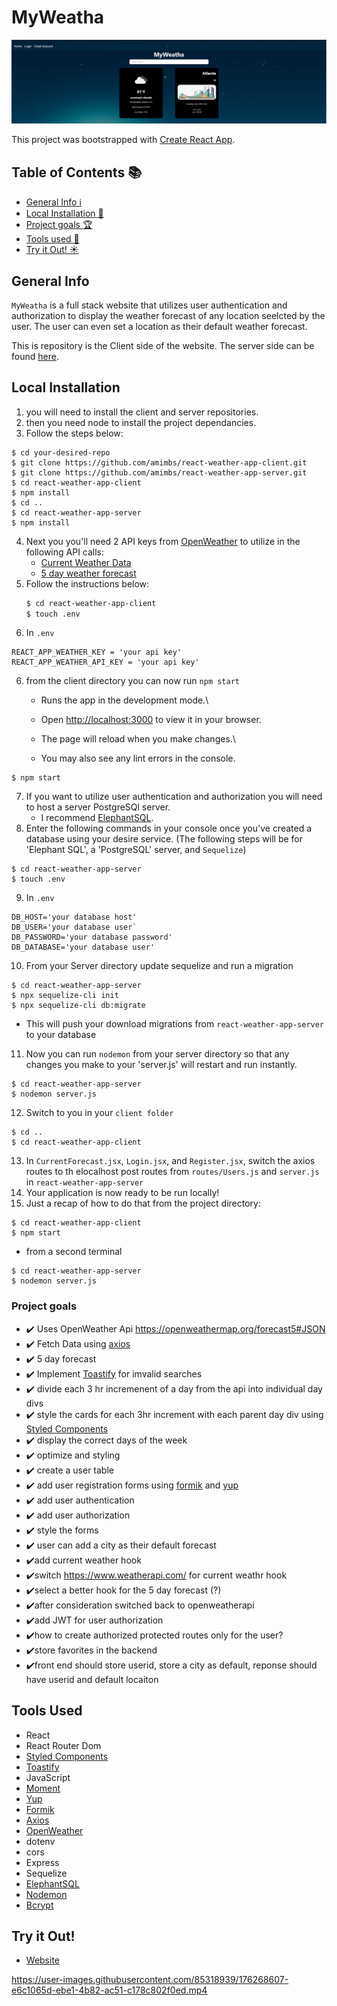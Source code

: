 # MyWeatha

![Banner](./src/assets/banner.JPG)

This project was bootstrapped with [Create React App](https://github.com/facebook/create-react-app).

## Table of Contents :books:
* [General Info :information_source:](#general-info)
* [Local Installation :open_file_folder:](#local-installation)
* [Project goals :trophy:](#project-goals)
* [Tools used :wrench:](#tools-used)
* [Try it Out! :sunny:](#try-it-out)


## General Info
`MyWeatha` is a full stack website that utilizes user authentication and authorization to display the weather forecast of any location seelcted by the user. The user can even set a location as their default weather forecast.

This is repository is the Client side of the website. The server side can be found [here](https://github.com/amimbs/react-weather-app-server.git).

## Local Installation
1) you will need to install the client and server repositories.
2) then you need node to install the project dependancies. 
3) Follow the steps below:
```console
$ cd your-desired-repo
$ git clone https://github.com/amimbs/react-weather-app-client.git
$ git clone https://github.com/amimbs/react-weather-app-server.git
$ cd react-weather-app-client
$ npm install
$ cd ..
$ cd react-weather-app-server
$ npm install
```
4) Next you you'll need 2 API keys from [OpenWeather](https://openweathermap.org/) to utilize in the following API calls:
    - [Current Weather Data](https://openweathermap.org/current)
    - [5 day weather forecast](https://openweathermap.org/forecast5)
4) Follow the instructions below:
    ```bash
    $ cd react-weather-app-client
    $ touch .env
    ```
5) In `.env`
```
REACT_APP_WEATHER_KEY = 'your api key'
REACT_APP_WEATHER_API_KEY = 'your api key'
```
6) from the client directory you can now run `npm start`
    - Runs the app in the development mode.\
    - Open [http://localhost:3000](http://localhost:3000) to view it in your browser.

    - The page will reload when you make changes.\
    - You may also see any lint errors in the console.
```console
$ npm start
```
7) If you want to utilize user authentication and authorization you will need to host a server PostgreSQl server.
    - I recommend [ElephantSQL](https://www.elephantsql.com/).
8) Enter the following commands in your console once you've created a database using your desire service. (The following steps will be for 'Elephant SQL', a 'PostgreSQL' server, and `Sequelize`)
```console
$ cd react-weather-app-server
$ touch .env
```
9) In `.env`
```
DB_HOST='your database host'
DB_USER='your database user`
DB_PASSWORD='your database password'
DB_DATABASE='your database user'
```
10) From your Server directory update sequelize and run a migration
```console
$ cd react-weather-app-server
$ npx sequelize-cli init
$ npx sequelize-cli db:migrate
```
- This will push your download migrations from `react-weather-app-server` to your database

11) Now you can run `nodemon` from your server directory so that any changes you make to your 'server.js' will restart and run instantly.
```console
$ cd react-weather-app-server
$ nodemon server.js
```
12) Switch to you in your `client folder`
```console
$ cd ..
$ cd react-weather-app-client
```
13) In `CurrentForecast.jsx`, `Login.jsx`, and `Register.jsx`, switch the axios routes to th elocalhost post routes from `routes/Users.js` and `server.js` in `react-weather-app-server`
14) Your application is now ready to be run locally!
15) Just a recap of how to do that from the project directory:
```console
$ cd react-weather-app-client
$ npm start
```
- from a second terminal
```console
$ cd react-weather-app-server
$ nodemon server.js
```
### Project goals
- :heavy_check_mark: Uses OpenWeather Api https://openweathermap.org/forecast5#JSON
- :heavy_check_mark: Fetch Data using [axios](https://www.npmjs.com/package/axios)
- :heavy_check_mark: 5 day forecast
- :heavy_check_mark: Implement [Toastify](https://www.npmjs.com/package/react-toastify) for imvalid searches
- :heavy_check_mark: divide each 3 hr incremenent of a day from the api into individual day divs
- :heavy_check_mark: style the cards for each 3hr increment with each parent day div using [Styled Components](https://www.npmjs.com/package/styled-components)
- :heavy_check_mark: display the correct days of the week
- :heavy_check_mark: optimize and styling
- :heavy_check_mark: create a user table
- :heavy_check_mark: add user registration forms using [formik](https://www.npmjs.com/package/formik) and [yup](https://www.npmjs.com/package/yup)
- :heavy_check_mark: add user authentication 
- :heavy_check_mark: add user authorization
- :heavy_check_mark: style the forms
- :heavy_check_mark: user can add a city as their default forecast
- :heavy_check_mark:add current weather hook
- :heavy_check_mark:switch https://www.weatherapi.com/ for current weathr hook
- :heavy_check_mark:select a better hook for the 5 day forecast (?)
- :heavy_check_mark:after consideration switched back to openweatherapi
- :heavy_check_mark:add JWT for user authorization
- :heavy_check_mark:how to create authorized protected routes only for the user?
- :heavy_check_mark:store favorites in the backend
- :heavy_check_mark:front end should store userid, store a city as default, reponse should have userid and default locaiton

## Tools Used
- React
- React Router Dom
- [Styled Components](https://www.npmjs.com/package/styled-components)
- [Toastify](https://www.npmjs.com/package/react-toastify)
- JavaScript
- [Moment](https://momentjs.com/)
- [Yup](https://www.npmjs.com/package/yup)
- [Formik](https://www.npmjs.com/package/formik)
- [Axios](https://www.npmjs.com/package/axios)
- [OpenWeather](https://openweathermap.org/)
- dotenv
- cors
- Express
- Sequelize
- [ElephantSQL](https://www.elephantsql.com/)
- [Nodemon](https://www.npmjs.com/package/nodemon)
- [Bcrypt](https://www.npmjs.com/package/bcrypt)

## Try it Out!
- [Website](https://myweatha.netlify.app/)

https://user-images.githubusercontent.com/85318939/176268607-e6c1065d-ebe1-4b82-ac51-c178c802f0ed.mp4







